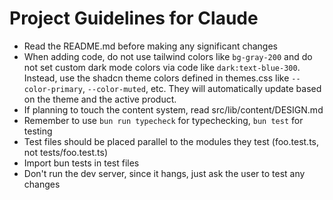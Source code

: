 # Project Guidelines for Claude

- Read the README.md before making any significant changes
- When adding code, do not use tailwind colors like `bg-gray-200` and do not set custom dark mode colors via code like `dark:text-blue-300`. Instead, use the shadcn theme colors defined in themes.css like `--color-primary`, `--color-muted`, etc. They will automatically update based on the theme and the active product.
- If planning to touch the content system, read src/lib/content/DESIGN.md
- Remember to use `bun run typecheck` for typechecking, `bun test` for testing
- Test files should be placed parallel to the modules they test (foo.test.ts, not tests/foo.test.ts)
- Import bun tests in test files
- Don't run the dev server, since it hangs, just ask the user to test any changes
